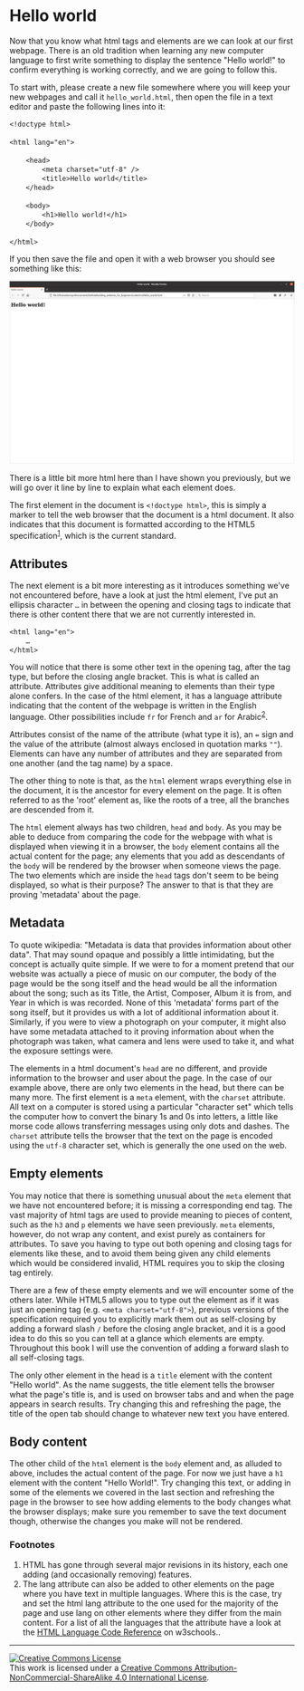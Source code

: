 # Hello world
Now that you know what html tags and elements are we can look at our first webpage. There is an old tradition when learning any new computer language to first write something to display the sentence "Hello world!" to confirm everything is working correctly, and we are going to follow this.

To start with, please create a new file somewhere where you will keep your new webpages and call it `hello_world.html`, then open the file in a text editor and paste the following lines into it:
```
<!doctype html>

<html lang="en">

    <head>
        <meta charset="utf-8" />
        <title>Hello world</title>
    </head>

    <body>
        <h1>Hello world!</h1>
    </body>

</html>
```
If you then save the file and open it with a web browser you should see something like this:

![hello_world.html rendered in Firefox](./images/s1c3/01.png)

There is a little bit more html here than I have shown you previously, but we will go over it line by line to explain what each element does.

The first element in the document is `<!doctype html>`, this is simply a marker to tell the web browser that the document is a html document. It also indicates that this document is formatted according to the HTML5 specification<sup id="a1">[1](#f1)</sup>, which is the current standard.

## Attributes

The next element is a bit more interesting as it introduces something we've not encountered before, have a look at just the html element, I've put an ellipsis character `…` in between the opening and closing tags to indicate that there is other content there that we are not currently interested in.
```
<html lang="en">
    …
</html>
```
You will notice that there is some other text in the opening tag, after the tag type, but before the closing angle bracket. This is what is called an attribute. Attributes give additional meaning to elements than their type alone confers. In the case of the html element, it has a language attribute indicating that the content of the webpage is written in the English language. Other possibilities include `fr` for French and `ar` for Arabic<sup id="a2">[2](#f2)</sup>.

Attributes consist of the name of the attribute (what type it is), an `=` sign and the value of the attribute (almost always enclosed in quotation marks `""`). Elements can have any number of attributes and they are separated from one another (and the tag name) by a space.

The other thing to note is that, as the `html` element wraps everything else in the document, it is the ancestor for every element on the page. It is often referred to as the 'root' element as, like the roots of a tree, all the branches are descended from it.

The `html` element always has two children, `head` and `body`. As you may be able to deduce from comparing the code for the webpage with what is displayed when viewing it in a browser, the `body` element contains all the actual content for the page; any elements that you add as descendants of the `body` will be rendered by the browser when someone views the page. The two elements which are inside the `head` tags don't seem to be being displayed, so what is their purpose? The answer to that is that they are proving 'metadata' about the page.

## Metadata

To quote wikipedia: "Metadata is data that provides information about other data". That may sound opaque and possibly a little intimidating, but the concept is actually quite simple. If we were to for a moment pretend that our website was actually a piece of music on our computer, the body of the page would be the song itself and the head would be all the information about the song; such as its Title, the Artist, Composer, Album it is from, and Year in which is was recorded. None of this 'metadata' forms part of the song itself, but it provides us with a lot of additional information about it. Similarly, if you were to view a photograph on your computer, it might also have some metadata attached to it proving information about when the photograph was taken, what camera and lens were used to take it, and what the exposure settings were.

The elements in a html document's `head` are no different, and provide information to the browser and user about the page. In the case of our example above, there are only two elements in the head, but there can be many more. The first element is a `meta` element, with the `charset` attribute. All text on a computer is stored using a particular "character set" which tells the computer how to convert the binary 1s and 0s into letters, a little like morse code allows transferring messages using only dots and dashes. The `charset` attribute tells the browser that the text on the page is encoded using the `utf-8` character set, which is generally the one used on the web.

## Empty elements

You may notice that there is something unusual about the `meta` element that we have not encountered before; it is missing a corresponding end tag. The vast majority of html tags are used to provide meaning to pieces of content, such as the `h3` and `p` elements we have seen previously. `meta` elements, however, do not wrap any content, and exist purely as containers for attributes. To save you having to type out both opening and closing tags for elements like these, and to avoid them being given any child elements which would be considered invalid, HTML requires you to skip the closing tag entirely.

There are a few of these empty elements and we will encounter some of the others later. While HTML5 allows you to type out the element as if it was just an opening tag (e.g. `<meta charset="utf-8">`), previous versions of the specification required you to explicitly mark them out as self-closing by adding a forward slash `/` before the closing angle bracket, and it is a good idea to do this so you can tell at a glance which elements are empty. Throughout this book I will use the convention of adding a forward slash to all self-closing tags.

The only other element in the head is a `title` element with the content "Hello world". As the name suggests, the title element tells the browser what the page's title is, and is used on browser tabs and and when the page appears in search results. Try changing this and refreshing the page, the title of the open tab should change to whatever new text you have entered.

## Body content

The other child of the `html` element is the `body` element and, as alluded to above, includes the actual content of the page. For now we just have a `h1` element with the content "Hello World!". Try changing this text, or adding in some of the elements we covered in the last section and refreshing the page in the browser to see how adding elements to the body changes what the browser displays; make sure you remember to save the text document though, otherwise the changes you make will not be rendered. 

### Footnotes
<ol class="footnotes">
<li id="f1">HTML has gone through several major revisions in its history, each one adding (and occasionally removing) features.</li>
<li id="f2">The lang attribute can also be added to other elements on the page where you have text in multiple languages. Where this is the case, try and set the html lang attribute to the one used for the majority of the page and use lang on other elements where they differ from the main content. For a list of all the languages that the attribute have a look at the <a href="https://www.w3schools.com/tags/ref_language_codes.asp">HTML Language Code Reference</a> on w3schools..</li>
</ol>

---
<a rel="license" href="http://creativecommons.org/licenses/by-nc-sa/4.0/"><img alt="Creative Commons License" style="border-width:0" src="https://i.creativecommons.org/l/by-nc-sa/4.0/88x31.png" /></a><br />This work is licensed under a <a rel="license" href="http://creativecommons.org/licenses/by-nc-sa/4.0/">Creative Commons Attribution-NonCommercial-ShareAlike 4.0 International License</a>.